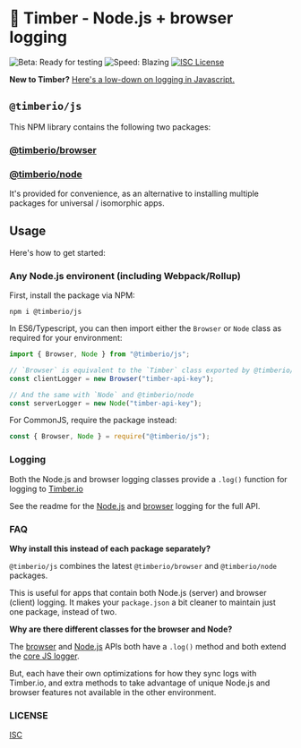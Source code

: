 # 🌲 Timber - Node.js + browser logging

![Beta: Ready for testing](https://img.shields.io/badge/early_release-beta-green.svg)
![Speed: Blazing](https://img.shields.io/badge/speed-blazing%20%F0%9F%94%A5-brightgreen.svg)
[![ISC License](https://img.shields.io/badge/license-ISC-ff69b4.svg)](LICENSE.md)

**New to Timber?** [Here's a low-down on logging in Javascript.](https://github.com/timberio/timber-js)

## `@timberio/js`

This NPM library contains the following two packages:

### [@timberio/browser](https://github.com/timberio/timber-js/tree/master/packages/browser)

### [@timberio/node](https://github.com/timberio/timber-js/tree/master/packages/node)

It's provided for convenience, as an alternative to installing multiple packages for universal / isomorphic apps.

## Usage

Here's how to get started:

### Any Node.js environent (including Webpack/Rollup)

First, install the package via NPM:

```
npm i @timberio/js
```

In ES6/Typescript, you can then import either the `Browser` or `Node` class as required for your environment:

```typescript
import { Browser, Node } from "@timberio/js";

// `Browser` is equivalent to the `Timber` class exported by @timberio/browser
const clientLogger = new Browser("timber-api-key");

// And the same with `Node` and @timberio/node
const serverLogger = new Node("timber-api-key");
```

For CommonJS, require the package instead:

```js
const { Browser, Node } = require("@timberio/js");
```

### Logging

Both the Node.js and browser logging classes provide a `.log()` function for logging to [Timber.io](https://timber.io)

See the readme for the [Node.js](https://github.com/timberio/timber-js/tree/master/packages/node) and [browser](https://github.com/timberio/timber-js/tree/master/packages/browser) logging for the full API.

### FAQ

**Why install this instead of each package separately?**

`@timberio/js` combines the latest `@timberio/browser` and `@timberio/node` packages.

This is useful for apps that contain both Node.js (server) and browser (client) logging. It makes your `package.json` a bit cleaner to maintain just one package, instead of two.

**Why are there different classes for the browser and Node?**

The [browser](https://github.com/timberio/timber-js/tree/master/packages/browser) and [Node.js](https://github.com/timberio/timber-js/tree/master/packages/node) APIs both have a `.log()` method and both extend the [core JS logger](https://github.com/timberio/timber-js/tree/master/packages/core).

But, each have their own optimizations for how they sync logs with Timber.io, and extra methods to take advantage of unique Node.js and browser features not available in the other environment.

### LICENSE

[ISC](LICENSE.md)

